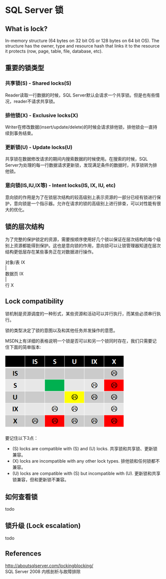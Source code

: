 # SQL Server 锁

## What is lock?

In-memory structure (64 bytes on 32 bit OS or 128 bytes on 64 bit OS). The structure has the owner, type and resource hash that links it to the resource it protects (row, page, table, file, database, etc). 

## 重要的锁类型

### 共享锁(S) - Shared locks(S)

Reader读取一行数据的时候，SQL Server默认会请求一个共享锁。但是也有些情况，reader不请求共享锁。

### 排他锁(X) - Exclusive locks(X)

Writer在修改数据(insert/update/delete)的时候会请求排他锁，排他锁会一直持续到事务结束。

### 更新锁(U) - Update locks(U)

共享锁在数据修改请求的期间内搜索数据的时候使用。在搜索的时候，SQL Server为处理的每一行数据请求更新锁，发现满足条件的数据时，共享锁转为排他锁。

### 意向锁(IS,IU,IX等) - Intent locks(IS, IX, IU, etc)

意向锁的作用是为了在锁层次结构的较高级别上表示资源的一部分已经有锁进行保护，意向锁是一个指示器。允许在请求的锁的高级别上进行排查，可以对性能有很大的优化。

## 锁的层次结构

为了完整的保护锁定的资源，需要按顺序使用好几个锁以保证在层次结构的每个级别上资源都能得到保护。这也是意向锁的作用，意向锁可以让锁管理器知道在层次结构更低层存在某些事务正在对数据进行操作。

对象/表 IX <br />
| <br />
数据页  IX <br />
| <br />
行   X

## Lock compatibility

锁机制是资源调度的一种形式，某些资源和活动可以并行执行，而某些必须串行执行。

锁的类型决定了锁的意图以及和其他任务并发操作的意愿。

MSDN上有详细的表格说明一个锁是否可以和另一个锁同时存在，我们只需要记住下面的简单版本:

![](img/lock_matrix.png)

要记住以下3点：

* (S) locks are compatible with (S) and (U) locks. 共享锁和共享锁、更新锁兼容。
* (X) locks are incompatible with any other lock types. 排他锁和任何锁都不兼容。
* (U) locks are compatible with (S) but incompatible with (U). 更新锁和共享锁兼容，但和更新锁不兼容。

## 如何查看锁

todo

## 锁升级 (Lock escalation)

todo

## References

http://aboutsqlserver.com/lockingblocking/ <br />
SQL Server 2008 内核剖析与故障排除
